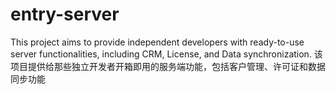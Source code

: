 # entry-server
This project aims to provide independent developers with ready-to-use server functionalities, including CRM, License, and Data synchronization. 该项目提供给那些独立开发者开箱即用的服务端功能，包括客户管理、许可证和数据同步功能
